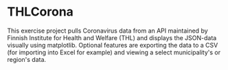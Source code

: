 # THLCorona
This exercise project pulls Coronavirus data from an API maintained by Finnish Institute for Health and Welfare (THL) and displays the JSON-data visually using matplotlib.
Optional features are exporting the data to a CSV (for importing into Excel for example) and viewing a select municipality's or region's data.
